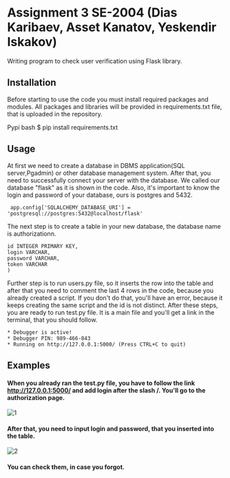 # Assignment 3 SE-2004 (Dias Karibaev, Asset Kanatov, Yeskendir Iskakov)

Writing program to check user verification using Flask library.

## Installation
Before starting to use the code you must install required packages and modules. All packages and libraries will be provided in requirements.txt file, that is uploaded in the repository.

Pypi
bash
$ pip install requirements.txt

## Usage

At first we need to create a database in DBMS application(SQL server,Pgadmin) or other database management system. After that, you need to successfully connect your server with the database. We called our database "flask" as it is shown in the code. Also, it's important to know the login and password of your database, ours is postgres and 5432.

```  app.config['SQLALCHEMY_DATABASE_URI'] = 'postgresql://postgres:5432@localhost/flask' ```

The next step is to create a table in your new database, the database name is authorizationn.
``` CREATE TABLE authorization (
id INTEGER PRIMARY KEY, 
login VARCHAR,
password VARCHAR,
token VARCHAR
) 
```
Further step is to run users.py file, so it inserts the row into the table and after that you need to comment the last 4 rows in the code, because you already created a script. If you don't do that, you'll have an error, because it keeps creating the same script and the id is not distinct.
After these steps, you are ready to run test.py file. It is a main file and you'll get a link in the terminal, that you should follow.
```
* Debugger is active!
* Debugger PIN: 989-466-843
* Running on http://127.0.0.1:5000/ (Press CTRL+C to quit)
```

## Examples

#### When you already ran the test.py file, you have to follow the link http://127.0.0.1:5000/ and add login after the slash /. You'll go to the authorization page.
![1](https://user-images.githubusercontent.com/82859085/139130938-9321ec09-78b0-44f4-9537-009bf511e347.PNG)

#### After that, you need to input login and password, that you inserted into the table.


![2](https://user-images.githubusercontent.com/82859085/139131035-8d9e3342-5c64-440b-a246-3f77a675cb0b.PNG)

#### You can check them, in case you forgot.
